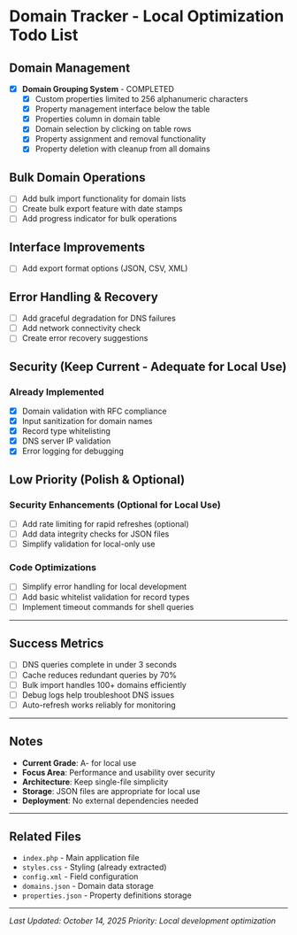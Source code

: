 # Domain Tracker - Local Optimization Todo List



## Domain Management
- [x] **Domain Grouping System** - COMPLETED
  - [x] Custom properties limited to 256 alphanumeric characters
  - [x] Property management interface below the table
  - [x] Properties column in domain table
  - [x] Domain selection by clicking on table rows
  - [x] Property assignment and removal functionality
  - [x] Property deletion with cleanup from all domains

## Bulk Domain Operations
- [ ] Add bulk import functionality for domain lists
- [ ] Create bulk export feature with date stamps
- [ ] Add progress indicator for bulk operations

## Interface Improvements
- [ ] Add export format options (JSON, CSV, XML)

## Error Handling & Recovery
- [ ] Add graceful degradation for DNS failures
- [ ] Add network connectivity check
- [ ] Create error recovery suggestions

## Security (Keep Current - Adequate for Local Use)

### Already Implemented
- [x] Domain validation with RFC compliance
- [x] Input sanitization for domain names
- [x] Record type whitelisting
- [x] DNS server IP validation
- [x] Error logging for debugging

## Low Priority (Polish & Optional)

### Security Enhancements (Optional for Local Use)
- [ ] Add rate limiting for rapid refreshes (optional)
- [ ] Add data integrity checks for JSON files
- [ ] Simplify validation for local-only use

### Code Optimizations
- [ ] Simplify error handling for local development
- [ ] Add basic whitelist validation for record types
- [ ] Implement timeout commands for shell queries

---

## Success Metrics

- [ ] DNS queries complete in under 3 seconds
- [ ] Cache reduces redundant queries by 70%
- [ ] Bulk import handles 100+ domains efficiently
- [ ] Debug logs help troubleshoot DNS issues
- [ ] Auto-refresh works reliably for monitoring

---

## Notes

- **Current Grade**: A- for local use
- **Focus Area**: Performance and usability over security
- **Architecture**: Keep single-file simplicity
- **Storage**: JSON files are appropriate for local use
- **Deployment**: No external dependencies needed

---

## Related Files

- `index.php` - Main application file
- `styles.css` - Styling (already extracted)
- `config.xml` - Field configuration
- `domains.json` - Domain data storage
- `properties.json` - Property definitions storage

---

*Last Updated: October 14, 2025*
*Priority: Local development optimization*
